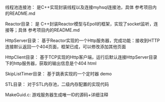 线程池连接池：
    是C++实现封装线程以及连接myhsql连接池，具体 参考项目内的README.md

Reactor目录：
    是 C++封装Reactor模型与Epoll的框架，实现了socket监听，连接等；具体 参考项目内的README.md

HttpServer目录：
    基于Reactor实现的一个Http服务器，完成功能：接收到HTTP连接默认返回一个404页面，框架已成，可以修改添加其他页面
    
HttpClient目录：
    基于TCP实现的Http客户端，运行后默认连接HttpServer目录下的http服务器，获取的输出信息是个404 html

SkipListTimer目录：
    基于跳表实现的一个定时器 demo
    
STL目录：
    对于STL内存池，二级内存配置的实现代码
  
MakeGuid.c:
    游戏服务器生成唯一ID的源码+详细注释

